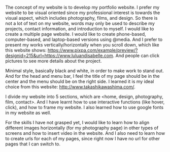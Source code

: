 The concept of my website is to develop my portfolio website. I prefer my website to be visual oriented since my professional interest is towards the visual aspect, which includes photography, films, and design. So there is not a lot of text on my website, words may only be used to describe my projects, contact information, and introduction to myself. I would like to create a multiple page website. I would like to create phone-based, computer-based, and laptop-based versions using @media. And I prefer to present my works vertically/horizontally when you scroll down, which like this website shows: https://www.pixpa.com/example/preview/?designid=215&url=https://www.luluandisabelle.com.
And people can click pictures to see more details about the project. 

Minimal style, basically black and white, in order to make work to stand out. And for the head and menu bar, I feel the title of my page should be in the center and the menu should be on the right side. I learned it is my ideal choice from this website: http://www.takashikawashima.com/.

I divide my website into 5 sections, which are <home, design, photography, film, contact>. And I have learnt how to use interactive functions (like hover, click), and how to frame my website. I also learned how to use google fonts in my website as well. 

For the skills I have not grasped yet, I would like to learn how to align different images horizontally (for my photography page) in other types of screens and how to insert video in the website. And I also need to learn how to create urls for each of my pages, since right now I have no url for other pages that I can switch to. 